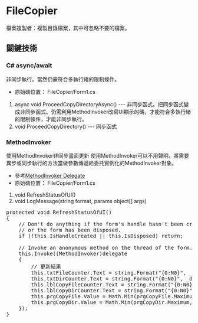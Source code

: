 # FileCopier
檔案複製者：複製目錄檔案，其中可忽略不要的檔案。
## 關鍵技術
### C# async/await
非同步執行。當然仍需符合多執行緒的限制條件。
* 原始碼位置： FileCopier/Form1.cs  
1. async void ProceedCopyDirectoryAsync() --- 非同步函式。把同步函式變成非同步函式。仍需利用MethodInvoker改寫UI顯示的碼，才能符合多執行緒的限制條件，才能非同步執行。  
2. void ProceedCopyDirectory() --- 同步函式
### MethodInvoker
使用MethodInvoker非同步畫面更新
使用MethodInvoker可以不用聲明，將需要異步或同步執行的方法當做參數傳遞給委托實例化的MethodInvoker對象。
* 參考[MethodInvoker Delegate](https://docs.microsoft.com/zh-tw/dotnet/api/system.windows.forms.methodinvoker?view=netframework-4.7.2)
* 原始碼位置： FileCopier/Form1.cs  
1. void RefreshStatusOfUI()  
2. void LogMessage(string format, params object[] args)

<pre>
protected void RefreshStatusOfUI()
{
	// Don't do anything if the form's handle hasn't been created 
	// or the form has been disposed.
	if (!this.IsHandleCreated || this.IsDisposed) return;
	
	// Invoke an anonymous method on the thread of the form.
	this.Invoke((MethodInvoker)delegate
	{
		// 更新結果
		this.txtFileCounter.Text = string.Format("{0:N0}", _fileCounter);
		this.txtDirCounter.Text = string.Format("{0:N0}", _dirCounter);
		this.lblCopyFileCounter.Text = string.Format("{0:N0}", _copyFileCounter);
		this.lblCopyDirCounter.Text = string.Format("{0:N0}", _copyDirCounter);
		this.prgCopyFile.Value = Math.Min(prgCopyFile.Maximum, _copyFileCounter);
		this.prgCopyDir.Value = Math.Min(prgCopyDir.Maximum, _copyDirCounter);
	});
}
</pre>

